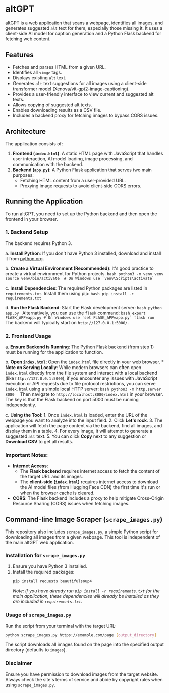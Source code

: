# altGPT

altGPT is a web application that scans a webpage, identifies all images, and generates suggested `alt` text for them, especially those missing it. It uses a client-side AI model for caption generation and a Python Flask backend for fetching web content.

## Features

*   Fetches and parses HTML from a given URL.
*   Identifies all `<img>` tags.
*   Displays existing `alt` text.
*   Generates `alt` text suggestions for all images using a client-side transformer model (Xenova/vit-gpt2-image-captioning).
*   Provides a user-friendly interface to view current and suggested alt texts.
*   Allows copying of suggested alt texts.
*   Enables downloading results as a CSV file.
*   Includes a backend proxy for fetching images to bypass CORS issues.

## Architecture

The application consists of:

1.  **Frontend (`index.html`)**: A static HTML page with JavaScript that handles user interaction, AI model loading, image processing, and communication with the backend.
2.  **Backend (`app.py`)**: A Python Flask application that serves two main purposes:
    *   Fetching HTML content from a user-provided URL.
    *   Proxying image requests to avoid client-side CORS errors.

## Running the Application

To run altGPT, you need to set up the Python backend and then open the frontend in your browser.

### 1. Backend Setup

The backend requires Python 3.

a.  **Install Python**:
    If you don't have Python 3 installed, download and install it from [python.org](https://www.python.org/downloads/).

b.  **Create a Virtual Environment (Recommended)**:
    It's good practice to create a virtual environment for Python projects.
    ```bash
    python3 -m venv venv
    source venv/bin/activate  # On Windows use `venv\Scripts\activate`
    ```

c.  **Install Dependencies**:
    The required Python packages are listed in `requirements.txt`. Install them using pip:
    ```bash
    pip install -r requirements.txt
    ```

d.  **Run the Flask Backend**:
    Start the Flask development server:
    ```bash
    python app.py
    ```
    Alternatively, you can use the `flask` command:
    ```bash
    export FLASK_APP=app.py # On Windows use `set FLASK_APP=app.py`
    flask run
    ```
    The backend will typically start on `http://127.0.0.1:5000/`.

### 2. Frontend Usage

a.  **Ensure Backend is Running**:
    The Python Flask backend (from step 1) must be running for the application to function.

b.  **Open `index.html`**:
    Open the `index.html` file directly in your web browser.
    *   **Note on Serving Locally**: While modern browsers can often open `index.html` directly from the file system and interact with a local backend (like `http://127.0.0.1:5000`), if you encounter any issues with JavaScript execution or API requests due to file protocol restrictions, you can serve `index.html` using a simple local HTTP server:
        ```bash
        python3 -m http.server 8080 
        ```
        Then navigate to `http://localhost:8080/index.html` in your browser. The key is that the Flask backend on port 5000 must be running independently.

c.  **Using the Tool**:
    1.  Once `index.html` is loaded, enter the URL of the webpage you want to analyze into the input field.
    2.  Click **Let's rock**.
    3.  The application will fetch the page content via the backend, find all images, and display them in a table.
    4.  For every image, it will attempt to generate a suggested `alt` text.
    5.  You can click **Copy** next to any suggestion or **Download CSV** to get all results.

### Important Notes:

*   **Internet Access**:
    *   The **Flask backend** requires internet access to fetch the content of the target URL and its images.
    *   The **client-side (`index.html`)** requires internet access to download the AI model files (from Hugging Face CDN) the first time it's run or when the browser cache is cleared.
*   **CORS**: The Flask backend includes a proxy to help mitigate Cross-Origin Resource Sharing (CORS) issues when fetching images.

## Command-line Image Scraper (`scrape_images.py`)

This repository also includes `scrape_images.py`, a simple Python script for downloading all images from a given webpage. This tool is independent of the main altGPT web application.

### Installation for `scrape_images.py`

1.  Ensure you have Python 3 installed.
2.  Install the required packages:
    ```bash
    pip install requests beautifulsoup4
    ```
    *Note: If you have already run `pip install -r requirements.txt` for the main application, these dependencies will already be installed as they are included in `requirements.txt`.*

### Usage of `scrape_images.py`

Run the script from your terminal with the target URL:

```bash
python scrape_images.py https://example.com/page [output_directory]
```

The script downloads all images found on the page into the specified output directory (defaults to `images`).

### Disclaimer

Ensure you have permission to download images from the target website. Always
check the site's terms of service and abide by copyright rules when using
`scrape_images.py`.

